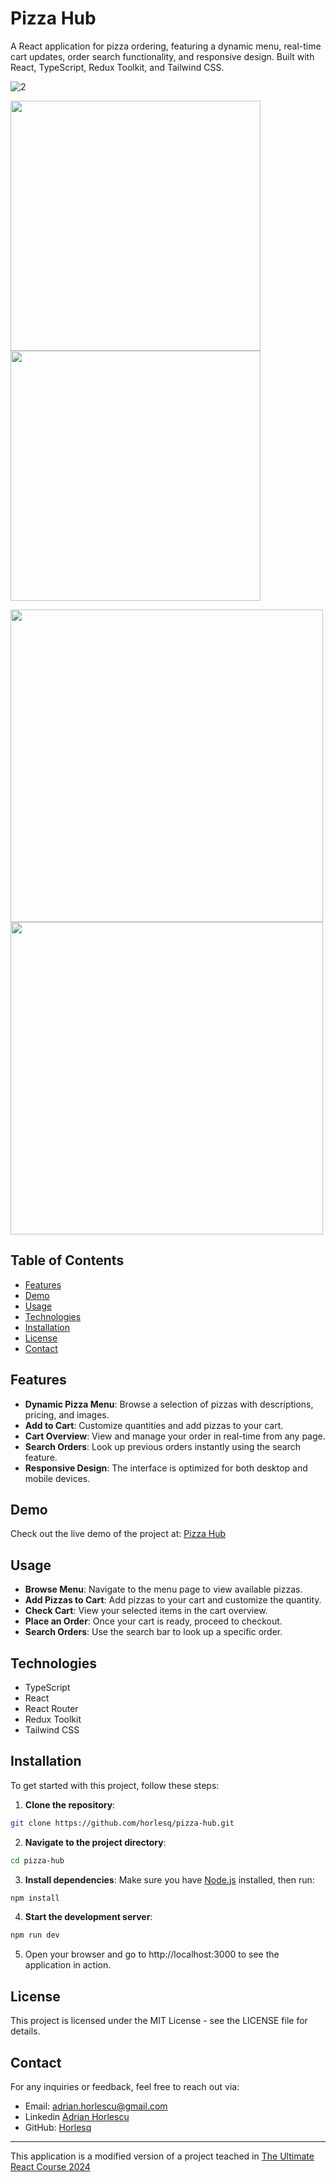 # Pizza Hub

A React application for pizza ordering, featuring a dynamic menu, real-time cart updates, order search functionality, and responsive design. Built with React, TypeScript, Redux Toolkit, and Tailwind CSS.

![2](https://github.com/user-attachments/assets/2df599d6-e463-4847-990f-1d6d2c039fb0)
<p float="left">
  <img src="https://github.com/user-attachments/assets/fd5e58db-4698-496a-a9dd-f7fe0186af7f" width="400" />
  <img src="https://github.com/user-attachments/assets/04a5556c-f8f5-443d-9df9-a41e25a89d4a" width="400" /> 
</p>
<p float="left">
  <img src="https://github.com/user-attachments/assets/e964e7d2-0da4-44bf-a3c8-e7db91b8d897" width="500" />
  <img src="https://github.com/user-attachments/assets/8c49abce-b9bb-4c24-ba0a-fcc2578947d4" width="500" /> 
</p>




## Table of Contents

- [Features](#features)
- [Demo](#demo)
- [Usage](#usage)
- [Technologies](#technologies)
- [Installation](#installation)
- [License](#license)
- [Contact](#contact)


## Features

- **Dynamic Pizza Menu**: Browse a selection of pizzas with descriptions, pricing, and images.
- **Add to Cart**: Customize quantities and add pizzas to your cart.
- **Cart Overview**: View and manage your order in real-time from any page.
- **Search Orders**: Look up previous orders instantly using the search feature.
- **Responsive Design**: The interface is optimized for both desktop and mobile devices.

## Demo

Check out the live demo of the project at: [Pizza Hub](https://pizza-hub-horly.netlify.app/)

## Usage

- **Browse Menu**: Navigate to the menu page to view available pizzas.
- **Add Pizzas to Cart**: Add pizzas to your cart and customize the quantity.
- **Check Cart**: View your selected items in the cart overview.
- **Place an Order**: Once your cart is ready, proceed to checkout.
- **Search Orders**: Use the search bar to look up a specific order.

## Technologies

- TypeScript
- React
- React Router
- Redux Toolkit
- Tailwind CSS

## Installation

To get started with this project, follow these steps:
1. **Clone the repository**:
```bash
git clone https://github.com/horlesq/pizza-hub.git
```
2. **Navigate to the project directory**:
```bash
cd pizza-hub
```
3. **Install dependencies**: Make sure you have [Node.js](https://nodejs.org/en) installed, then run:
```bash
npm install
```
4. **Start the development server**: 
```bash
npm run dev
```
5. Open your browser and go to http://localhost:3000 to see the application in action.

## License
This project is licensed under the MIT License - see the LICENSE file for details.

## Contact

For any inquiries or feedback, feel free to reach out via:

- Email: adrian.horlescu@gmail.com
- Linkedin [Adrian Horlescu](https://www.linkedin.com/in/adrian-horlescu/)
- GitHub: [Horlesq](https://github.com/horlesq)

---

This application is a modified version of a project teached in [The Ultimate React Course 2024](https://www.udemy.com/course/the-ultimate-react-course)
